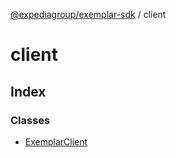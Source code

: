 [@expediagroup/exemplar-sdk](../index.md) / client

# client

## Index

### Classes

- [ExemplarClient](classes/ExemplarClient.md)
